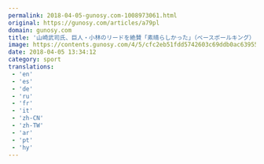 ```yaml
---
permalink: 2018-04-05-gunosy.com-1008973061.html
original: https://gunosy.com/articles/a79pl
domain: gunosy.com
title: '山崎武司氏、巨人・小林のリードを絶賛「素晴らしかった」（ベースボールキング） - グノシー'
image: https://contents.gunosy.com/4/5/cfc2eb51fdd5742603c69ddb0ac63955_content.jpg
date: 2018-04-05 13:34:12
category: sport
translations: 
 - 'en'
 - 'es'
 - 'de'
 - 'ru'
 - 'fr'
 - 'it'
 - 'zh-CN'
 - 'zh-TW'
 - 'ar'
 - 'pt'
 - 'hy'
---
```


